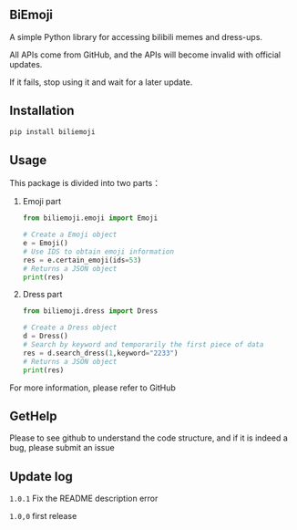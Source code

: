 ## BiEmoji

A simple Python library for accessing bilibili memes and dress-ups.

All APIs come from GitHub, and the APIs will become invalid with official updates.

If it fails, stop using it and wait for a later update.

## Installation

```bash
pip install biliemoji
```

## Usage

This package is divided into two parts：

1. Emoji part

   ```python
   from biliemoji.emoji import Emoji
   
   # Create a Emoji object
   e = Emoji()
   # Use IDS to obtain emoji information
   res = e.certain_emoji(ids=53)
   # Returns a JSON object
   print(res)
   ```

2. Dress part

   ```python
   from biliemoji.dress import Dress
   
   # Create a Dress object
   d = Dress()
   # Search by keyword and temporarily the first piece of data
   res = d.search_dress(1,keyword="2233")
   # Returns a JSON object
   print(res)
   ```

For more information, please refer to GitHub

## GetHelp

Please to see github to understand the code structure, and if it is indeed a bug, please submit an issue

## Update log

`1.0.1` Fix the README description error

`1.0,0` first release